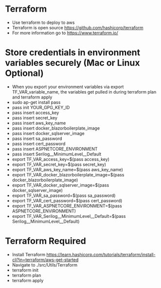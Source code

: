 # Terraform
- Use terraform to deploy to aws
- Terraform is open source https://github.com/hashicorp/terraform
- For more information go to https://www.terraform.io/

# Store credentials in environment variables securely (Mac or Linux Optional)
- When you export your environment variables via export TF_VAR_variable_name, the variables get pulled in during terraform plan and terraform apply
- sudo ap-get install pass
- pass init YOUR_GPG_KEY_ID
- pass insert access_key
- pass insert secret_key
- pass insert aws_key_name
- pass insert docker_blazorboilerplate_image
- pass insert docker_sqlserver_image
- pass insert sa_password
- pass insert cert_password
- pass insert ASPNETCORE_ENVIRONMENT
- pass insert Serilog__MinimumLevel__Default
- export TF_VAR_access_key=$(pass access_key)
- export TF_VAR_secret_key=$(pass secret_key)
- export TF_VAR_aws_key_name=$(pass aws_key_name)
- export TF_VAR_docker_blazorboilerplate_image=$(pass docker_blazorboilerplate_image)
- export TF_VAR_docker_sqlserver_image=$(pass docker_sqlserver_image)
- export TF_VAR_sa_password=$(pass sa_password)
- export TF_VAR_cert_password=$(pass cert_password)
- export TF_VAR_ASPNETCORE_ENVIRONMENT=$(pass ASPNETCORE_ENVIRONMENT)
- export TF_VAR_Serilog__MinimumLevel__Default=$(pass Serilog__MinimumLevel__Default)


# Terraform Required
- Install Terraform https://learn.hashicorp.com/tutorials/terraform/install-cli?in=terraform/aws-get-started
- Navigate to ./src/Utils/Terraform
- terraform init
- terraform plan
- terraform apply
